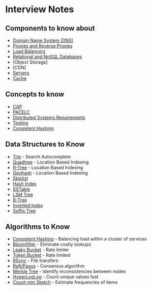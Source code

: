 # Interview Notes

## Components to know about

- [Domain Name System (DNS)](./Domain%20Name%20System.md)
- [Proxies and Reverse Proxies](./Proxy%20and%20Reverse%20Proxy.md)
- [Load Balancers](./Load%20Balancing.md)
- [Relational and NoSQL Databases](./Databases.md)
- [Object Storage]
- [CDN]
- [Servers](./Servers.md)
- [Cache](./Cache.md)

## Concepts to know

- [CAP](./CAP%20Theorem.md)
- [PACELC](./PACELC%20Theorem.md)
- [Distributed Systems Requirements](./index.md)
- [Testing](./Testing.md)
- [Consistent Hashing](./Consistent%20Hashing.md)

## Data Structures to Know

- [Trie]() - Search Autocomplete
- [Quadtree]() - Location Based Indexing
- [R-Tree](./Key%20Datastructures.md) - Location Based Indexing
- [Geohash]() - Location Based Indexing
- [Skiplist](./Key%20Datastructures.md)
- [Hash Index](./Key%20Datastructures.md)
- [SSTable](./Key%20Datastructures.md)
- [LSM Tree](./Key%20Datastructures.md)
- [B-Tree](./Key%20Datastructures.md)
- [Inverted Index](./Key%20Datastructures.md)
- [Suffix Tree](./Key%20Datastructures.md)

## Algorithms to Know

- [Consistent Hashing]() - Balancing load within a cluster of services
- [Bloomfilter]() - Eliminate costly lookups
- [Leaky Bucket]() - Rate limiter
- [Token Bucket]() - Rate limited
- [RSync]() - File transfers
- [Raft/Paxos]() - Consensus algorithm
- [Merkle Tree]() - Identify inconsistencies between nodes
- [HyperLogLog]() - Count unique values fast
- [Count-min Sketch]() - Estimate frequencies of items